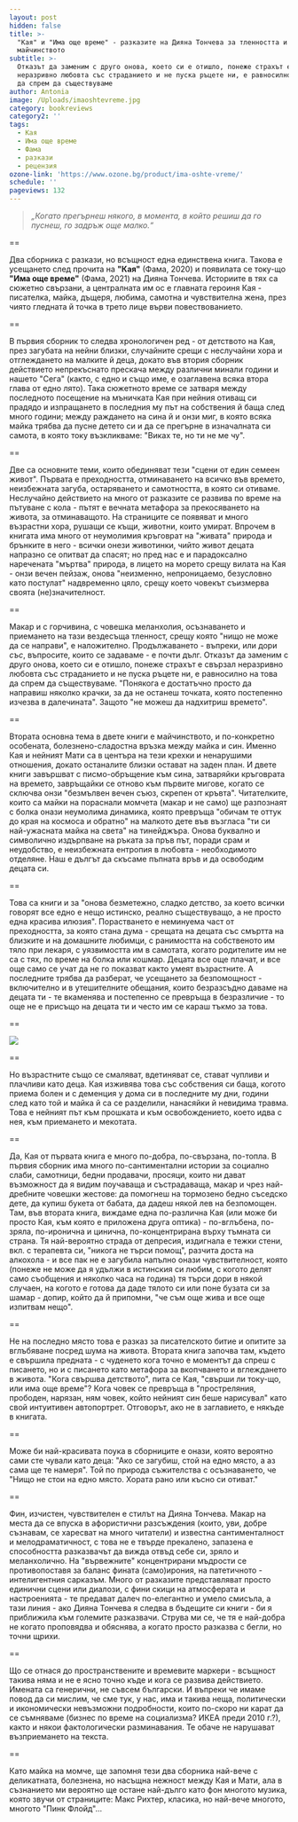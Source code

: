 ```yaml
---
layout: post
hidden: false
title: >-
  "Кая" и "Има още време" - разказите на Дияна Тончева за тленността и
  майчинството 
subtitle: >-
  Отказът да заменим с друго онова, което си е отишло, понеже страхът е свързал
  неразривно любовта със страданието и не пуска ръцете ни, е равносилно на това
  да спрем да съществуваме
author: Antonia
image: /Uploads/imaoshtevreme.jpg
category: bookreviews
category2: ''
tags:
  - Кая
  - Има още време
  - Фама
  - разкази
  - рецензия
ozone-link: 'https://www.ozone.bg/product/ima-oshte-vreme/'
schedule: ''
pageviews: 132
---
```

> *„Когато прегърнеш някого, в момента, в който решиш да го пуснеш, го задръж още малко.“*

\==

Два сборника с разкази, но всъщност една единствена книга. Такова е усещането след прочита на **"Кая"** (Фама, 2020) и появилата се току-що **"Има още време"** (Фама, 2021) на Дияна Тончева. Историите в тях са сюжетно свързани, а централната им ос е главната героиня Кая - писателка, майка, дъщеря, любима, самотна и чувствителна жена, през чиято гледната й точка в трето лице върви повествованието. 

\==

В първия сборник то следва хронологичен ред - от детството на Кая, през загубата на нейни близки, случайните срещи с неслучайни хора и отглеждането на малките й деца, докато във втория сборник действието непрекъснато прескача между различни минали години и нашето "Сега" (както, с едно и също име, е озаглавена всяка втора глава от едно лято). Така сюжетното време се затваря между последното посещение на мъничката Кая при нейния отиващ си прадядо и изпращането в последния му път на собствения й баща след много години; между раждането на сина й и онзи миг, в която всяка майка трябва да пусне детето си и да се прегърне в изначалната си самота, в която току възкликваме: "Виках те, но ти не ме чу".

\==

Две са основните теми, които обединяват тези "сцени от един семеен живот". Първата е преходността, отминаването на всичко във времето, неизбежната загуба, остаряването и самотността, в която си отиваме. Неслучайно действието на много от разказите се развива по време на пътуване с кола - пътят е вечната метафора за прекосяването на живота, за отминаващото. На страниците се появяват и много възрастни хора, рушащи се къщи, животни, които умират. Впрочем в книгата има много от неумолимия кръговрат на "живата" природа и брънките в него - всички онези животинки, чийто живот децата напразно се опитват да спасят; но пред нас е и парадоксално наречената "мъртва" природа, в лицето на морето срещу вилата на Кая - онзи вечен пейзаж, онова "неизменно, непроницаемо, безусловно като постулат" надвременно цяло, срещу което човекът съизмерва своята (не)значителност. 

\==

Макар и с горчивина, с човешка меланхолия, осъзнаването и приемането на тази вездесъща тленност, срещу която "нищо не може да се направи", е наложително. Продължаването - въпреки, или дори *със*, въпросите, които се задаваме - е почти дълг. Отказът да заменим с друго онова, което си е отишло, понеже страхът е свързал неразривно любовта със страданието и не пуска ръцете ни, е равносилно на това да спрем да съществуваме. "Понякога е достатъчно просто да направиш няколко крачки, за да не останеш точката, която постепенно изчезва в далечината". Защото "не можеш да надхитриш времето".

\==

Втората основна тема в двете книги е майчинството, и по-конкретно особената, болезнено-сладостна връзка между майка и син. Именно Кая и нейният Мати са в центъра на тези крехки и ненарушими отношения, докато останалите близки остават на заден план. И двете книги завършват с писмо-обръщение към сина, затваряйки кръговрата на времето, завръщайки се отново към първите мигове, когато се сключва онзи "безмълвен вечен съюз, скрепен от кръвта". Читателките, които са майки на пораснали момчета (макар и не само) ще разпознаят с болка онази неумолима динамика, която превръща "обичам те оттук до края на космоса и обратно" на малкото дете във възгласа "ти си най-ужасната майка на света" на тинейджъра. Онова буквално и символично издърпване на ръката за пръв път, поради срам и неудобство, е неизбежната ентропия в любовта - необходимото отделяне. Наш е дългът да скъсаме пъпната връв и да освободим децата си. 

\==

Това са книги и за "онова безметежно, сладко детство, за което всички говорят все едно е нещо истинско, реално съществуващо, а не просто една красива илюзия". Порастването е неминуема част от преходността, за която стана дума - срещата на децата със смъртта на близките и на домашните любимци, с ранимостта на собственото им тяло при лекаря, с уязвимостта им в самотата, когато родителите им не са с тях, по време на болка или кошмар. Децата все още плачат, и все още само се учат да не го показват както умеят възрастните. А последните трябва да разберат, че усещането за безпомощност - включително и в утешителните обещания, които безразсъдно даваме на децата ти - те вкаменява и постепенно се превръща в безразличие - то още не е присъщо на децата ти и често им се караш тъкмо за това. 

\==

![](/Uploads/kaia.jpg)

\==

Но възрастните също се смаляват, вдетиняват се, стават чупливи и плачливи като деца. Кая изживява това със собствения си баща, когото приема болен и с деменция у дома си в последните му дни, години след като той и майка й са се разделили, нанасяйки й невидима травма. Това е нейният път към прошката и към освобождението, което идва с нея, към приемането и мекотата. 

\==

Да, Кая от първата книга е много по-добра, по-свързана, по-топла. В първия сборник има много по-сантиментални истории за социално слаби, самотници, бедни продавачи, просяци, които ни дават възможност да я видим поучаваща и състрадаваща, макар и чрез най-дребните човешки жестове: да помогнеш на тормозено бедно съседско дете, да купиш букета от бабата, да дадеш някой лев на безпомощен. Там, във втората книга, виждаме една по-различна Кая (или може би просто Кая, към която е приложена друга оптика) - по-вглъбена, по-зряла, по-иронична и цинична, по-концентрирана върху тъмната си страна. Тя най-вероятно страда от депресия, издигнала е тежки стени, вкл. с терапевта си, "никога не търси помощ", разчита доста на алкохола - и все пак не е загубила напълно онази чувствителност, която (понеже не може да я удължи в истинския си любим, с когото делят само съобщения и няколко часа на година) тя търси дори в някой случаен, на когото е готова да даде тялото си или поне бузата си за шамар - допир, който да й припомни, "че съм още жива и все още изпитвам нещо". 

\==

Не на последно място това е разказ за писателското битие и опитите за вглъбяване посред шума на живота. Втората книга започва там, където е свършила предната - с чуденето кога точно е моментът да спреш с писането, но и с писането като метафора за вкопчването и вглеждането в живота. "Кога свършва детството", пита се Кая, "свърши ли току-що, или има още време"? Кога човек се превръща в "простреляния, прободен, нарязан, ням човек, който нейният син беше нарисувал" като свой интуитивен автопортрет. Отговорът, ако не в заглавието, е някъде в книгата. 

\==

Може би най-красивата поука в сборниците е онази, която вероятно сами сте чували като деца: "Ако се загубиш, стой на едно място, а аз сама ще те намеря". Той по природа съжителства с осъзнаването, че "Нищо не стои на едно място. Хората рано или късно си отиват." 

\==

Фин, изчистен, чувствителен е стилът на Дияна Тончева. Макар на места да се впуска в афористични разсъждения (които, уви, добре съзнавам, се харесват на много читатели) и известна сантименталност и мелодраматичност, с това не е твърде прекалено, запазена е способността разказвачът да вижда отвъд себе си, зряло и меланхолично. На "вървежните" концентрирани мъдрости се противопоставя за баланс фината (само)ирония, на патетичното - интелигентния сарказъм. Много от разказите представляват просто единични сцени или диалози, с фини скици на атмосферата и настроенията - те предават далеч по-елегантно и умело смисъла, а тази линия - ако Дияна Тончева я следва в бъдещите си книги - би я приближила към големите разказвачи. Струва ми се, че тя е най-добра не когато проповядва и обяснява, а когато просто разказва с бегли, но точни щрихи. 

\==

Що се отнася до пространствените и времевите маркери - всъщност такива няма и не е ясно точно къде и кога се развива действието. Имената са генерични, не съвсем български. И въпреки че имаме повод да си мислим, че сме тук, у нас, има и такива неща, политически и икономически невъзможни подробности, които по-скоро ни карат да се съмняваме (бизнес по време на социализма? ИКЕА преди 2010 г.?), както и някои фактологически разминавания. Те обаче не нарушават възприемането на текста. 

\==

Като майка на момче, ще запомня тези два сборника най-вече с деликатната, болезнена, но насъщна нежност между Кая и Мати, ала в съзнанието ми вероятно ще остане най-дълго като фон многото музика, която звучи от страниците: Макс Рихтер, класика, но най-вече многото, многото "Пинк Флойд"...